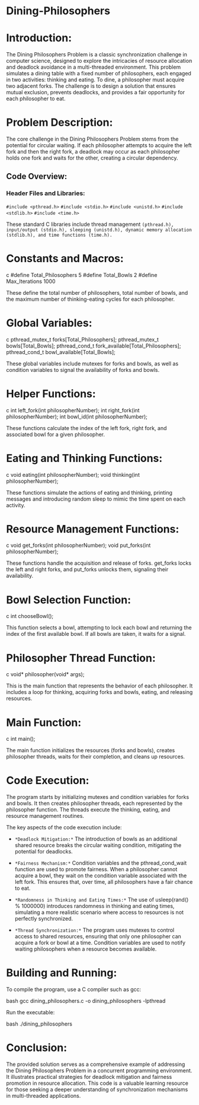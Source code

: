 # Dining-Philosophers

# Introduction:

The Dining Philosophers Problem is a classic synchronization challenge in computer science, designed to explore the intricacies of resource allocation and deadlock avoidance in a multi-threaded environment. This problem simulates a dining table with a fixed number of philosophers, each engaged in two activities: thinking and eating. To dine, a philosopher must acquire two adjacent forks. The challenge is to design a solution that ensures mutual exclusion, prevents deadlocks, and provides a fair opportunity for each philosopher to eat.

# Problem Description:

The core challenge in the Dining Philosophers Problem stems from the potential for circular waiting. If each philosopher attempts to acquire the left fork and then the right fork, a deadlock may occur as each philosopher holds one fork and waits for the other, creating a circular dependency.

## Code Overview:

### Header Files and Libraries:

`#include <pthread.h>`
`#include <stdio.h>`
`#include <unistd.h>`
`#include <stdlib.h>`
`#include <time.h>`


These standard C libraries include thread management `(pthread.h), input/output (stdio.h), sleeping (unistd.h), dynamic memory allocation (stdlib.h), and time functions (time.h).`

# Constants and Macros:
c
#define Total_Philosophers 5
#define Total_Bowls 2
#define Max_Iterations 1000


These define the total number of philosophers, total number of bowls, and the maximum number of thinking-eating cycles for each philosopher.

# Global Variables:
c
pthread_mutex_t forks[Total_Philosophers];
pthread_mutex_t bowls[Total_Bowls];
pthread_cond_t fork_available[Total_Philosophers];
pthread_cond_t bowl_available[Total_Bowls];


These global variables include mutexes for forks and bowls, as well as condition variables to signal the availability of forks and bowls.

# Helper Functions:
c
int left_fork(int philosopherNumber);
int right_fork(int philosopherNumber);
int bowl_id(int philosopherNumber);


These functions calculate the index of the left fork, right fork, and associated bowl for a given philosopher.

# Eating and Thinking Functions:
c
void eating(int philosopherNumber);
void thinking(int philosopherNumber);


These functions simulate the actions of eating and thinking, printing messages and introducing random sleep to mimic the time spent on each activity.

# Resource Management Functions:
c
void get_forks(int philosopherNumber);
void put_forks(int philosopherNumber);


These functions handle the acquisition and release of forks. get_forks locks the left and right forks, and put_forks unlocks them, signaling their availability.

# Bowl Selection Function:
c
int chooseBowl();


This function selects a bowl, attempting to lock each bowl and returning the index of the first available bowl. If all bowls are taken, it waits for a signal.

# Philosopher Thread Function:
c
void* philosopher(void* args);


This is the main function that represents the behavior of each philosopher. It includes a loop for thinking, acquiring forks and bowls, eating, and releasing resources.

# Main Function:
c
int main();


The main function initializes the resources (forks and bowls), creates philosopher threads, waits for their completion, and cleans up resources.

# Code Execution:

The program starts by initializing mutexes and condition variables for forks and bowls. It then creates philosopher threads, each represented by the philosopher function. The threads execute the thinking, eating, and resource management routines.

The key aspects of the code execution include:

- `*Deadlock Mitigation:*`
    The introduction of bowls as an additional shared resource breaks the circular waiting condition, mitigating the potential for deadlocks.

- `*Fairness Mechanism:*`
    Condition variables and the pthread_cond_wait function are used to promote fairness. When a philosopher cannot acquire a bowl, they wait on the condition variable associated with the left fork. This ensures that, over time, all philosophers have a fair chance to eat.

- `*Randomness in Thinking and Eating Times:*`
    The use of usleep(rand() % 1000000) introduces randomness in thinking and eating times, simulating a more realistic scenario where access to resources is not perfectly synchronized.

- `*Thread Synchronization:*`
    The program uses mutexes to control access to shared resources, ensuring that only one philosopher can acquire a fork or bowl at a time. Condition variables are used to notify waiting philosophers when a resource becomes available.

# Building and Running:

To compile the program, use a C compiler such as gcc:

bash
gcc dining_philosophers.c -o dining_philosophers -lpthread


Run the executable:

bash
./dining_philosophers


# Conclusion:

The provided solution serves as a comprehensive example of addressing the Dining Philosophers Problem in a concurrent programming environment. It illustrates practical strategies for deadlock mitigation and fairness promotion in resource allocation. This code is a valuable learning resource for those seeking a deeper understanding of synchronization mechanisms in multi-threaded applications.
